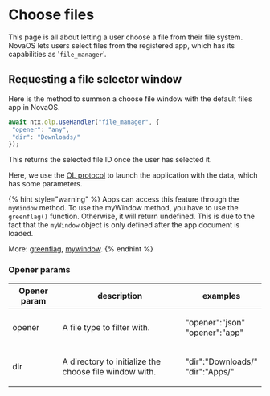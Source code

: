 # Choose files

This page is all about letting a user choose a file from their file system. NovaOS lets users select files from the registered app, which has its capabilities as  '`file_manager`'.

## Requesting a file selector window

Here is the method to summon a choose file window with the default files app in NovaOS.

```javascript
await ntx.olp.useHandler("file_manager", { 
 "opener": "any", 
 "dir": "Downloads/" 
});
```

This returns the selected file ID once the user has selected it.

Here, we use the [OL protocol](../managing-self/the-open-launch-protocol.md) to launch the application with the data, which has some parameters.

{% hint style="warning" %}
Apps can access this feature through the `myWindow` method. To use the myWindow method, you have to use the `greenflag()` function. Otherwise, it will return undefined. This is due to the fact that the `myWindow` object is only defined after the app document is loaded.

More: [greenflag](../timing.md), [mywindow](../managing-self/).
{% endhint %}

### Opener params

| Opener param | description                                            | examples                                   |
| ------------ | ------------------------------------------------------ | ------------------------------------------ |
| opener       | A file type to filter with.                            | <p>"opener":"json"<br>"opener":"app"</p>   |
| dir          | A directory to initialize the choose file window with. | <p>"dir":"Downloads/"<br>"dir":"Apps/"</p> |

